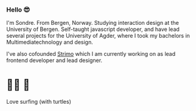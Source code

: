 ### Hello 😎
I'm Sondre. From Bergen, Norway. Studying interaction design at the University of Bergen.
Self-taught javascript developer, and have lead several projects for the University of Agder, where I took my bachelors in Multimediatechnology and design.

I've also cofounded [Strimo](https://strimo.no) which I am currently working on as lead frontend developer and lead designer.

# 🏄‍♂️ 🐢 
Love surfing (with turtles)
<!--
**noise-displacement/noise-displacement** is a ✨ _special_ ✨ repository because its `README.md` (this file) appears on your GitHub profile.

Here are some ideas to get you started:

- 🔭 I’m currently working on ...
- 🌱 I’m currently learning ...
- 👯 I’m looking to collaborate on ...
- 🤔 I’m looking for help with ...
- 💬 Ask me about ...
- 📫 How to reach me: ...
- 😄 Pronouns: ...
- ⚡ Fun fact: ...
-->
